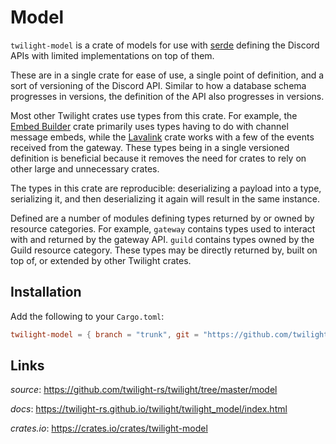 # Model

`twilight-model` is a crate of models for use with [serde] defining the Discord
APIs with limited implementations on top of them.

These are in a single crate for ease of use, a single point of definition,
and a sort of versioning of the Discord API. Similar to how a database
schema progresses in versions, the definition of the API also progresses in
versions.

Most other Twilight crates use types from this crate. For example, the
[Embed Builder] crate primarily uses types having to do with channel message
embeds, while the [Lavalink] crate works with a few of the events received from
the gateway. These types being in a single versioned definition is beneficial
because it removes the need for crates to rely on other large and unnecessary
crates.

The types in this crate are reproducible: deserializing a payload into a
type, serializing it, and then deserializing it again will result in the same
instance.

Defined are a number of modules defining types returned by or owned by
resource categories. For example, `gateway` contains types used to interact with
and returned by the gateway API. `guild` contains types owned by the Guild
resource category. These types may be directly returned by, built on top of,
or extended by other Twilight crates.

## Installation

Add the following to your `Cargo.toml`:

```toml
twilight-model = { branch = "trunk", git = "https://github.com/twilight-rs/twilight" }
```

## Links

*source*: <https://github.com/twilight-rs/twilight/tree/master/model>

*docs*: <https://twilight-rs.github.io/twilight/twilight_model/index.html>

*crates.io*: <https://crates.io/crates/twilight-model>

[Embed Builder]: a
[Lavalink]: ./section_7_first_party/section_2_lavalink.md
[serde]: https://serde.rs/
